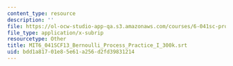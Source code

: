 ```yaml
---
content_type: resource
description: ''
file: https://ol-ocw-studio-app-qa.s3.amazonaws.com/courses/6-041sc-probabilistic-systems-analysis-and-applied-probability-fall-2013/bdd1a81701e85e61a256d2fd39831214_MIT6_041SCF13_Bernoulli_Process_Practice_I_300k.vtt
file_type: application/x-subrip
resourcetype: Other
title: MIT6_041SCF13_Bernoulli_Process_Practice_I_300k.srt
uid: bdd1a817-01e8-5e61-a256-d2fd39831214
---
```

